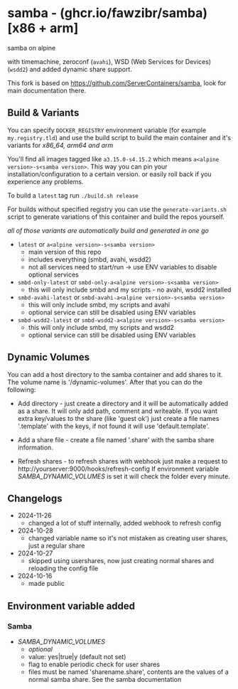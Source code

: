 # samba - (ghcr.io/fawzibr/samba) [x86 + arm]

samba on alpine

with timemachine, zeroconf (`avahi`), WSD (Web Services for Devices) (`wsdd2`) and added dynamic share support.

This fork is based on https://github.com/ServerContainers/samba, look for main documentation there.

## Build & Variants

You can specify `DOCKER_REGISTRY` environment variable (for example `my.registry.tld`)
and use the build script to build the main container and it's variants for _x86_64, arm64 and arm_

You'll find all images tagged like `a3.15.0-s4.15.2` which means `a<alpine version>-s<samba version>`.
This way you can pin your installation/configuration to a certain version. or easily roll back if you experience any problems.

To build a `latest` tag run `./build.sh release`

For builds without specified registry you can use the `generate-variants.sh` script to generate 
variations of this container and build the repos yourself.

_all of those variants are automatically build and generated in one go_

- `latest` or `a<alpine version>-s<samba version>`
    - main version of this repo
    - includes everything (smbd, avahi, wsdd2)
    - not all services need to start/run -> use ENV variables to disable optional services
- `smbd-only-latest` or `smbd-only-a<alpine version>-s<samba version>`
    - this will only include smbd and my scripts - no avahi, wsdd2 installed
- `smbd-avahi-latest` or `smbd-avahi-a<alpine version>-s<samba version>`
    - this will only include smbd, my scripts and avahi
    - optional service can still be disabled using ENV variables
- `smbd-wsdd2-latest` or `smbd-wsdd2-a<alpine version>-s<samba version>`
    - this will only include smbd, my scripts and wsdd2
    - optional service can still be disabled using ENV variables

## Dynamic Volumes

You can add a host directory to the samba container and add shares to it. The volume name is '/dynamic-volumes'.
After that you can do the following:

* Add directory - just create a directory and it will be automatically added as a share. It will only 
add path, comment and writeable. If you want extra key/values to the share (like 'guest ok') just create 
a file names '<sharename>.template' with the keys, if not found it will use 'default.template'.

* Add a share file - create a file named '<sharename>.share' with the samba share information.

* Refresh shares - to refresh shares with webhook just make a request to http://yourserver:9000/hooks/refresh-config
If environment variable _SAMBA\_DYNAMIC\_VOLUMES_ is set it will check the folder every minute.

## Changelogs

* 2024-11-26
    * changed a lot of stuff internally, added webhook to refresh config
* 2024-10-28
    * changed variable name so it's not mistaken as creating user shares, just a regular share
* 2024-10-27
    * skipped using usershares, now just creating normal shares and reloading the config file
* 2024-10-16
    * made public

## Environment variable added 

### Samba

*  _SAMBA\_DYNAMIC\_VOLUMES_
    * _optional_
    * value: yes|true|y (default not set)
    * flag to enable periodic check for user shares 
    * files must be named 'sharename.share', contents are the values of a normal samba share. See the samba documentation
